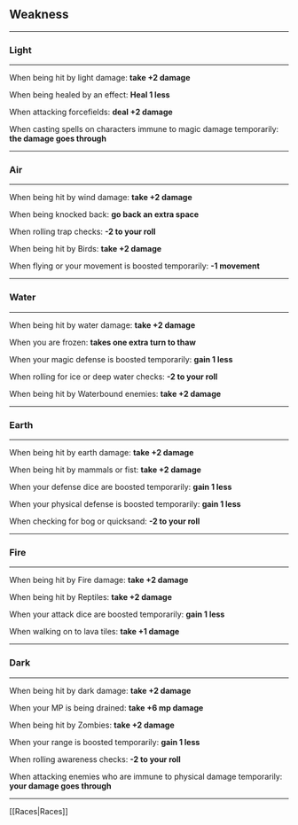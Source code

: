 ## Weakness  

---

### Light  

---

When being hit by light damage: __take +2 damage__

When being healed by an effect: __Heal 1 less__

When attacking forcefields: __deal +2 damage__

When casting spells on characters immune to magic damage temporarily: __the damage goes through__

---

### Air  

---

When being hit by wind damage: __take +2 damage__

When being knocked back: __go back an extra space__

When rolling trap checks: __-2 to your roll__

When being hit by Birds: __take +2 damage__

When flying or your movement is boosted temporarily: __-1 movement__

---

### Water  

---

When being hit by water damage: __take +2 damage__

When you are frozen: __takes one extra turn to thaw__

When your magic defense is boosted temporarily: __gain 1 less__

When rolling for ice or deep water checks: __-2 to your roll__

When being hit by Waterbound enemies: __take +2 damage__

---

### Earth  

---

When being hit by earth damage: __take +2 damage__

When being hit by mammals or fist: __take +2 damage__

When your defense dice are boosted temporarily: __gain 1 less__

When your physical defense is boosted temporarily: __gain 1 less__

When checking for bog or quicksand: __-2 to your roll__

---

### Fire  

---

When being hit by Fire damage: __take +2 damage__
 
When being hit by Reptiles: __take +2 damage__

When your attack dice are boosted temporarily: __gain 1 less__

When walking on to lava tiles: __take +1 damage__

---

### Dark  

---

When being hit by dark damage: __take +2 damage__

When your MP is being drained: __take +6 mp damage__

When being hit by Zombies: __take +2 damage__

When your range is boosted temporarily: __gain 1 less__

When rolling awareness checks: __-2 to your roll__

When attacking enemies who are immune to physical damage temporarily: __your damage goes through__

---

[[Races|Races]]